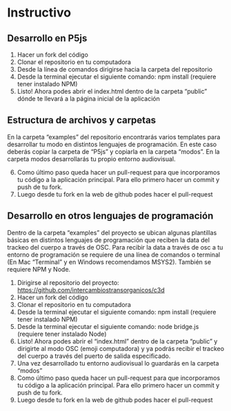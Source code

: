 # Instructivo

##  Desarrollo en P5js
1. Hacer un fork del código
2. Clonar el repositorio en tu computadora
3. Desde la línea de comandos dirigirse hacia la carpeta del repositorio
4. Desde la terminal ejecutar el siguiente comando: npm install (requiere tener instalado NPM)
5. Listo! Ahora podes abrir el index.html dentro de la carpeta “public” dónde te llevará a la página inicial de la aplicación

##  Estructura de archivos y carpetas
En la carpeta “examples” del repositorio encontrarás varios templates para desarrollar tu modo en distintos lenguajes de programación. En este caso deberás copiar la carpeta de “P5js” y copiarla en la carpeta “modos”. En la carpeta modos desarrollarás tu propio entorno audiovisual. 

6. Como último paso queda hacer un pull-request para que incorporamos tu código a la aplicación principal. Para ello primero hacer un commit y push de tu fork.
7. Luego desde tu fork en la web de github podes hacer el pull-request

##  Desarrollo en otros lenguajes de programación
Dentro de la carpeta “examples” del proyecto se ubican algunas plantillas básicas en distintos lenguajes de programación que reciben la data del trackeo del cuerpo a través de OSC. 
Para recibir la data a través de osc a tu entorno de programación se requiere de una línea de comandos o terminal (En Mac “Terminal” y en Windows recomendamos MSYS2). También se requiere NPM y Node.

1. Dirigirse al repositorio del proyecto: https://github.com/intercambiostransorganicos/c3d
2. Hacer un fork del código
3. Clonar el repositorio en tu computadora
5. Desde la terminal ejecutar el siguiente comando: npm install (requiere tener instalado NPM)
6. Desde la terminal ejecutar el siguiente comando: node bridge.js (requiere tener instalado Node)
7. Listo! Ahora podes abrir el “index.html” dentro de la carpeta “public” y dirigirte al modo OSC (emoji computadora) y ya podrás recibir el trackeo del cuerpo a través del puerto de salida especificado.
8. Una vez desarrollado tu entorno audiovisual lo guardarás en la carpeta “modos”
9. Como último paso queda hacer un pull-request para que incorporamos tu código a la aplicación principal. Para ello primero hacer un commit y push de tu fork.
10. Luego desde tu fork en la web de github podes hacer el pull-request

